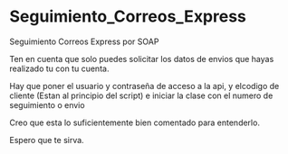 # Seguimiento_Correos_Express
Seguimiento Correos Express por SOAP

Ten en cuenta que solo puedes solicitar los datos de envios que hayas realizado tu con tu cuenta.

Hay que poner el usuario y contraseña de acceso a la api, y elcodigo de cliente (Estan al principio del script) e iniciar la clase con el numero de seguimiento o envio

Creo que esta lo suficientemente bien comentado para entenderlo.

Espero que te sirva.
